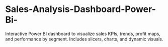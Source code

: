 # Sales-Analysis-Dashboard-Power-Bi-
Interactive Power BI dashboard to visualize sales KPIs, trends, profit maps, and performance by segment. Includes slicers, charts, and dynamic visuals.
